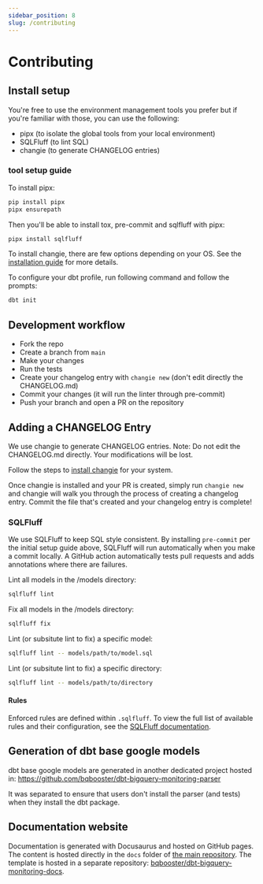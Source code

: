 ```yaml
---
sidebar_position: 8
slug: /contributing
---
```


# Contributing

## Install setup

You're free to use the environment management tools you prefer but if you're familiar with those, you can use the following:

- pipx (to isolate the global tools from your local environment)
- SQLFluff (to lint SQL)
- changie (to generate CHANGELOG entries)

### tool setup guide

To install pipx:

```bash
pip install pipx
pipx ensurepath
```

Then you'll be able to install tox, pre-commit and sqlfluff with pipx:

```bash
pipx install sqlfluff
```

To install changie, there are few options depending on your OS.
See the [installation guide](https://changie.dev/guide/installation/) for more details.

To configure your dbt profile, run following command and follow the prompts:

```bash
dbt init
```

## Development workflow

- Fork the repo
- Create a branch from `main`
- Make your changes
- Run the tests
- Create your changelog entry with `changie new` (don't edit directly the CHANGELOG.md)
- Commit your changes (it will run the linter through pre-commit)
- Push your branch and open a PR on the repository

## Adding a CHANGELOG Entry

We use changie to generate CHANGELOG entries. Note: Do not edit the CHANGELOG.md directly. Your modifications will be lost.

Follow the steps to [install changie](https://changie.dev/guide/installation/) for your system.

Once changie is installed and your PR is created, simply run `changie new` and changie will walk you through the process of creating a changelog entry. Commit the file that's created and your changelog entry is complete!

### SQLFluff

We use SQLFluff to keep SQL style consistent. By installing `pre-commit` per the initial setup guide above, SQLFluff will run automatically when you make a commit locally. A GitHub action automatically tests pull requests and adds annotations where there are failures.

Lint all models in the /models directory:

```bash
sqlfluff lint
```

Fix all models in the /models directory:

```bash
sqlfluff fix
```

Lint (or subsitute lint to fix) a specific model:

```bash
sqlfluff lint -- models/path/to/model.sql
```

Lint (or subsitute lint to fix) a specific directory:
```bash
sqlfluff lint -- models/path/to/directory
```

#### Rules

Enforced rules are defined within `.sqlfluff`. To view the full list of available rules and their configuration, see the [SQLFluff documentation](https://docs.sqlfluff.com/en/stable/rules.html).

## Generation of dbt base google models

dbt base google models are generated in another dedicated project hosted in:
https://github.com/bqbooster/dbt-bigquery-monitoring-parser

It was separated to ensure that users don't install the parser (and tests) when they install the dbt package.

## Documentation website

Documentation is generated with Docusaurus and hosted on GitHub pages.
The content is hosted directly in the `docs` folder of [the main repository](https://github.com/bqbooster/dbt-bigquery-monitoring).
The template is hosted in a separate repository: [bqbooster/dbt-bigquery-monitoring-docs](https://github.com/bqbooster/dbt-bigquery-monitoring-docs).
